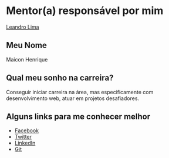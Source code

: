 
# Mentor(a) responsável por mim

[Leandro Lima](/profiles/mentors/profiles/leandro_lima.md)

## Meu Nome

Maicon Henrique

## Qual meu sonho na carreira?

Conseguir iniciar carreira na área, mas especificamente com desenvolvimento web, atuar em projetos desafiadores.

## Alguns links para me conhecer melhor

- [Facebook](https://www.facebook.com/maiconhenriquekcond)
- [Twitter](https://twitter.com/Maicon2013SP)
- [LinkedIn](https://www.linkedin.com/in/maicon-henrique-raimundo-8441b368?trk=nav_responsive_tab_profile)
- [Git](https://github.com/maiconkcond)
